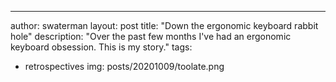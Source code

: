 ---
author: swaterman
layout: post
title: "Down the ergonomic keyboard rabbit hole"
description: "Over the past few months I've had an ergonomic keyboard obsession. This is my story."
tags:
  - retrospectives
img: posts/20201009/toolate.png
